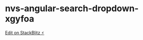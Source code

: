 # nvs-angular-search-dropdown-xgyfoa

[Edit on StackBlitz ⚡️](https://stackblitz.com/edit/nvs-angular-search-dropdown-xgyfoa)